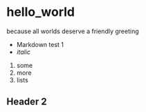# hello_world
because all worlds deserve a friendly greeting

- Markdown test 1
- *italic*
1. some
2. more
3. lists

## Header 2
